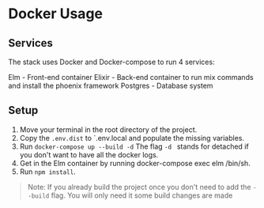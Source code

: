 #  Docker Usage

## Services 
The stack uses Docker and Docker-compose to run 4 services:

Elm - Front-end container
Elixir - Back-end container to run mix commands and install the phoenix framework
Postgres - Database system 

## Setup

1. Move your terminal in the root directory of the project.
2. Copy the `.env.dist` to `.env.local and populate the missing variables.
3. Run `docker-compose up --build -d` The flag `-d ` stands for detached if you don't want to have all the docker logs. 
4. Get in the Elm container by running docker-compose exec elm /bin/sh.
5. Run `npm install`.

> Note: If you already build the project once you don't need to add the `--build` flag. You will only need it some build changes are made
